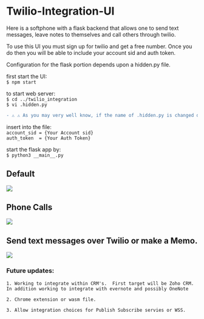 # Twilio-Integration-UI

Here is a softphone with a flask backend that allows
one to send text messages, leave notes to themselves
and call others through twilio.

To use this UI you must sign up for twilio and get
a free number.  Once you do then you will be able to
include your account sid and auth token.

Configuration for the flask portion depends upon
a hidden.py file.  


first start the UI: \
    `$ npm start`

to start web server: \
    `$ cd ../twilio_integration` \
    `$ vi .hidden.py` 

```diff
- ⚠️ ⚠ As you may very well know, if the name of .hidden.py is changed don't forget to include it within the .gitignore file ⚠ ⚠
```

insert into the file: \
    `account_sid = {Your Account sid}` \
    `auth_token  = {Your Auth Token}` 

start the flask app by: \
    `$ python3 __main__.py`


## Default
![](https://github.com/phos-tou-kosmou/python_portfolio/blob/python/web_portfolio/twilio-ui/assets/vanilla.png)


## Phone Calls
![](https://github.com/phos-tou-kosmou/python_portfolio/blob/python/web_portfolio/twilio-ui/assets/number-slot-example.png)

## Send text messages over Twilio or make a Memo.

![](https://github.com/phos-tou-kosmou/python_portfolio/blob/python/web_portfolio/twilio-ui/assets/full-fledge.png)

### Future updates: 
    1. Working to integrate within CRM's.  First target will be Zoho CRM.  In addition working to integrate with evernote and possibly OneNote
    
    2. Chrome extension or wasm file. 

    3. Allow integration choices for Publish Subscribe servies or WSS.